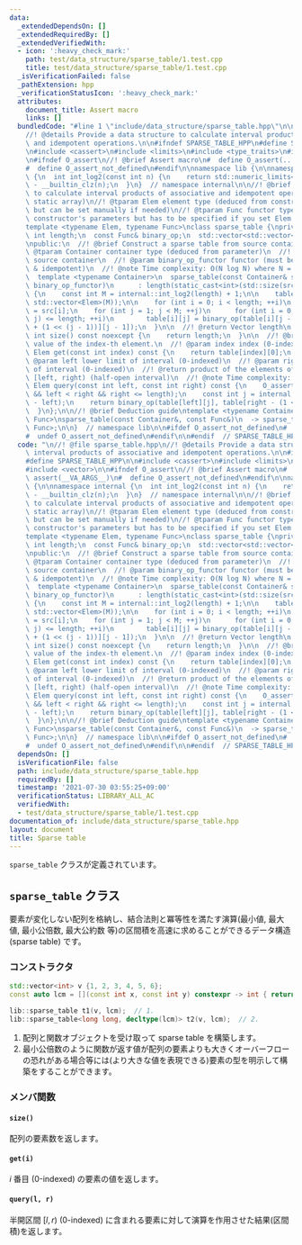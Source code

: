 ```yaml
---
data:
  _extendedDependsOn: []
  _extendedRequiredBy: []
  _extendedVerifiedWith:
  - icon: ':heavy_check_mark:'
    path: test/data_structure/sparse_table/1.test.cpp
    title: test/data_structure/sparse_table/1.test.cpp
  _isVerificationFailed: false
  _pathExtension: hpp
  _verificationStatusIcon: ':heavy_check_mark:'
  attributes:
    document_title: Assert macro
    links: []
  bundledCode: "#line 1 \"include/data_structure/sparse_table.hpp\"\n\n//! @file sparse_table.hpp\n\
    //! @details Provide a data structure to calculate interval products of associative\
    \ and idempotent operations.\n\n#ifndef SPARSE_TABLE_HPP\n#define SPARSE_TABLE_HPP\n\
    \n#include <cassert>\n#include <limits>\n#include <type_traits>\n#include <vector>\n\
    \n#ifndef O_assert\n//! @brief Assert macro\n#  define O_assert(...) assert(__VA_ARGS__)\n\
    #  define O_assert_not_defined\n#endif\n\nnamespace lib {\n\nnamespace internal\
    \ {\n  int int_log2(const int n) {\n    return std::numeric_limits<int>::digits\
    \ - __builtin_clz(n);\n  }\n}  // namespace internal\n\n//! @brief data structure\
    \ to calculate interval products of associative and idempotent operations (for\
    \ static array)\n//! @tparam Elem element type (deduced from constructor's parameters\
    \ but can be set manually if needed)\n//! @tparam Func functor type (deduced from\
    \ constructor's parameters but has to be specified if you set Elem manually)\n\
    template <typename Elem, typename Func>\nclass sparse_table {\nprivate:\n  const\
    \ int length;\n  const Func& binary_op;\n  std::vector<std::vector<Elem>> table;\n\
    \npublic:\n  //! @brief Construct a sparse table from source container\n  //!\
    \ @tparam Container container type (deduced from parameter)\n  //! @param src\
    \ source container\n  //! @param binary_op_functor functor (must be associative\
    \ & idempotent)\n  //! @note Time complexity: O(N log N) where N = size(src)\n\
    \  template <typename Container>\n  sparse_table(const Container& src, const Func&\
    \ binary_op_functor)\n      : length(static_cast<int>(std::size(src))), binary_op(binary_op_functor)\
    \ {\n    const int M = internal::int_log2(length) + 1;\n\n    table = std::vector(length,\
    \ std::vector<Elem>(M));\n\n    for (int i = 0; i < length; ++i)\n      table[i][0]\
    \ = src[i];\n    for (int j = 1; j < M; ++j)\n      for (int i = 0; i + (1 <<\
    \ j) <= length; ++i)\n        table[i][j] = binary_op(table[i][j - 1], table[i\
    \ + (1 << (j - 1))][j - 1]);\n  }\n\n  //! @return Vector length\n  [[nodiscard]]\
    \ int size() const noexcept {\n    return length;\n  }\n\n  //! @brief Get the\
    \ value of the index-th element.\n  //! @param index index (0-indexed)\n  [[nodiscard]]\
    \ Elem get(const int index) const {\n    return table[index][0];\n  }\n\n  //!\
    \ @param left lower limit of interval (0-indexed)\n  //! @param right upper limit\
    \ of interval (0-indexed)\n  //! @return product of the elements of an interval\
    \ [left, right) (half-open interval)\n  //! @note Time complexity: O(1)\n  [[nodiscard]]\
    \ Elem query(const int left, const int right) const {\n    O_assert(0 <= left\
    \ && left < right && right <= length);\n    const int j = internal::int_log2(right\
    \ - left);\n    return binary_op(table[left][j], table[right - (1 << j)][j]);\n\
    \  }\n};\n\n//! @brief Deduction guide\ntemplate <typename Container, typename\
    \ Func>\nsparse_table(const Container&, const Func&)\n  -> sparse_table<std::decay_t<decltype(*std::begin(std::declval<Container>()))>,\
    \ Func>;\n\n}  // namespace lib\n\n#ifdef O_assert_not_defined\n#  undef O_assert\n\
    #  undef O_assert_not_defined\n#endif\n\n#endif  // SPARSE_TABLE_HPP\n"
  code: "\n//! @file sparse_table.hpp\n//! @details Provide a data structure to calculate\
    \ interval products of associative and idempotent operations.\n\n#ifndef SPARSE_TABLE_HPP\n\
    #define SPARSE_TABLE_HPP\n\n#include <cassert>\n#include <limits>\n#include <type_traits>\n\
    #include <vector>\n\n#ifndef O_assert\n//! @brief Assert macro\n#  define O_assert(...)\
    \ assert(__VA_ARGS__)\n#  define O_assert_not_defined\n#endif\n\nnamespace lib\
    \ {\n\nnamespace internal {\n  int int_log2(const int n) {\n    return std::numeric_limits<int>::digits\
    \ - __builtin_clz(n);\n  }\n}  // namespace internal\n\n//! @brief data structure\
    \ to calculate interval products of associative and idempotent operations (for\
    \ static array)\n//! @tparam Elem element type (deduced from constructor's parameters\
    \ but can be set manually if needed)\n//! @tparam Func functor type (deduced from\
    \ constructor's parameters but has to be specified if you set Elem manually)\n\
    template <typename Elem, typename Func>\nclass sparse_table {\nprivate:\n  const\
    \ int length;\n  const Func& binary_op;\n  std::vector<std::vector<Elem>> table;\n\
    \npublic:\n  //! @brief Construct a sparse table from source container\n  //!\
    \ @tparam Container container type (deduced from parameter)\n  //! @param src\
    \ source container\n  //! @param binary_op_functor functor (must be associative\
    \ & idempotent)\n  //! @note Time complexity: O(N log N) where N = size(src)\n\
    \  template <typename Container>\n  sparse_table(const Container& src, const Func&\
    \ binary_op_functor)\n      : length(static_cast<int>(std::size(src))), binary_op(binary_op_functor)\
    \ {\n    const int M = internal::int_log2(length) + 1;\n\n    table = std::vector(length,\
    \ std::vector<Elem>(M));\n\n    for (int i = 0; i < length; ++i)\n      table[i][0]\
    \ = src[i];\n    for (int j = 1; j < M; ++j)\n      for (int i = 0; i + (1 <<\
    \ j) <= length; ++i)\n        table[i][j] = binary_op(table[i][j - 1], table[i\
    \ + (1 << (j - 1))][j - 1]);\n  }\n\n  //! @return Vector length\n  [[nodiscard]]\
    \ int size() const noexcept {\n    return length;\n  }\n\n  //! @brief Get the\
    \ value of the index-th element.\n  //! @param index index (0-indexed)\n  [[nodiscard]]\
    \ Elem get(const int index) const {\n    return table[index][0];\n  }\n\n  //!\
    \ @param left lower limit of interval (0-indexed)\n  //! @param right upper limit\
    \ of interval (0-indexed)\n  //! @return product of the elements of an interval\
    \ [left, right) (half-open interval)\n  //! @note Time complexity: O(1)\n  [[nodiscard]]\
    \ Elem query(const int left, const int right) const {\n    O_assert(0 <= left\
    \ && left < right && right <= length);\n    const int j = internal::int_log2(right\
    \ - left);\n    return binary_op(table[left][j], table[right - (1 << j)][j]);\n\
    \  }\n};\n\n//! @brief Deduction guide\ntemplate <typename Container, typename\
    \ Func>\nsparse_table(const Container&, const Func&)\n  -> sparse_table<std::decay_t<decltype(*std::begin(std::declval<Container>()))>,\
    \ Func>;\n\n}  // namespace lib\n\n#ifdef O_assert_not_defined\n#  undef O_assert\n\
    #  undef O_assert_not_defined\n#endif\n\n#endif  // SPARSE_TABLE_HPP\n"
  dependsOn: []
  isVerificationFile: false
  path: include/data_structure/sparse_table.hpp
  requiredBy: []
  timestamp: '2021-07-30 03:55:25+09:00'
  verificationStatus: LIBRARY_ALL_AC
  verifiedWith:
  - test/data_structure/sparse_table/1.test.cpp
documentation_of: include/data_structure/sparse_table.hpp
layout: document
title: Sparse table
---
```


`sparse_table` クラスが定義されています。

## `sparse_table` クラス

要素が変化しない配列を格納し、結合法則と冪等性を満たす演算(最小値, 最大値, 最小公倍数, 最大公約数 等)の区間積を高速に求めることができるデータ構造 (sparse table) です。

### コンストラクタ

```cpp
std::vector<int> v {1, 2, 3, 4, 5, 6};
const auto lcm = [](const int x, const int y) constexpr -> int { return std::lcm(x, y); };

lib::sparse_table t1(v, lcm);  // 1.
lib::sparse_table<long long, decltype(lcm)> t2(v, lcm);  // 2.
```

1. 配列と関数オブジェクトを受け取って sparse table を構築します。
1. 最小公倍数のように関数が返す値が配列の要素よりも大きくオーバーフローの恐れがある場合等には(より大きな値を表現できる)要素の型を明示して構築をすることができます。

### メンバ関数

#### `size()`

配列の要素数を返します。

#### `get(i)`

$i$ 番目 (0-indexed) の要素の値を返します。

#### `query(l, r)`

半開区間 $[l, r)$ (0-indexed) に含まれる要素に対して演算を作用させた結果(区間積)を返します。
